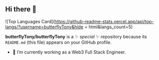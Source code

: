 ## Hi there 👋


![Top Languages Card](https://github-readme-stats.vercel.app/api/top-langs/?username=butterflyTony&hide = html&langs_count=5)

**butterflyTony/butterflyTony** is a ✨ _special_ ✨ repository because its `README.md` (this file) appears on your GitHub profile.

- 🔭 I’m currently working as a Web3 Full Stack Engineer.


